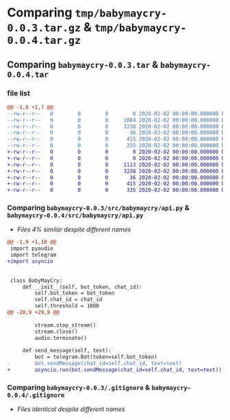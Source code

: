 # Comparing `tmp/babymaycry-0.0.3.tar.gz` & `tmp/babymaycry-0.0.4.tar.gz`

## Comparing `babymaycry-0.0.3.tar` & `babymaycry-0.0.4.tar`

### file list

```diff
@@ -1,6 +1,7 @@
--rw-r--r--   0        0        0        0 2020-02-02 00:00:00.000000 babymaycry-0.0.3/src/babymaycry/__init__.py
--rw-r--r--   0        0        0     1084 2020-02-02 00:00:00.000000 babymaycry-0.0.3/src/babymaycry/api.py
--rw-r--r--   0        0        0     3238 2020-02-02 00:00:00.000000 babymaycry-0.0.3/.gitignore
--rw-r--r--   0        0        0       36 2020-02-02 00:00:00.000000 babymaycry-0.0.3/README.md
--rw-r--r--   0        0        0      415 2020-02-02 00:00:00.000000 babymaycry-0.0.3/pyproject.toml
--rw-r--r--   0        0        0      335 2020-02-02 00:00:00.000000 babymaycry-0.0.3/PKG-INFO
+-rw-r--r--   0        0        0        0 2020-02-02 00:00:00.000000 babymaycry-0.0.4/main.py
+-rw-r--r--   0        0        0        0 2020-02-02 00:00:00.000000 babymaycry-0.0.4/src/babymaycry/__init__.py
+-rw-r--r--   0        0        0     1113 2020-02-02 00:00:00.000000 babymaycry-0.0.4/src/babymaycry/api.py
+-rw-r--r--   0        0        0     3238 2020-02-02 00:00:00.000000 babymaycry-0.0.4/.gitignore
+-rw-r--r--   0        0        0       36 2020-02-02 00:00:00.000000 babymaycry-0.0.4/README.md
+-rw-r--r--   0        0        0      415 2020-02-02 00:00:00.000000 babymaycry-0.0.4/pyproject.toml
+-rw-r--r--   0        0        0      335 2020-02-02 00:00:00.000000 babymaycry-0.0.4/PKG-INFO
```

### Comparing `babymaycry-0.0.3/src/babymaycry/api.py` & `babymaycry-0.0.4/src/babymaycry/api.py`

 * *Files 4% similar despite different names*

```diff
@@ -1,9 +1,10 @@
 import pyaudio
 import telegram
+import asyncio
 
 
 class BabyMayCry:
     def __init__(self, bot_token, chat_id):
         self.bot_token = bot_token
         self.chat_id = chat_id
         self.threshold = 1000
@@ -28,9 +29,9 @@
 
         stream.stop_stream()
         stream.close()
         audio.terminate()
     
     def send_message(self, text):
         bot = telegram.Bot(token=self.bot_token)
-        bot.sendMessage(chat_id=self.chat_id, text=text)
+        asyncio.run(bot.sendMessage(chat_id=self.chat_id, text=text))
```

### Comparing `babymaycry-0.0.3/.gitignore` & `babymaycry-0.0.4/.gitignore`

 * *Files identical despite different names*

